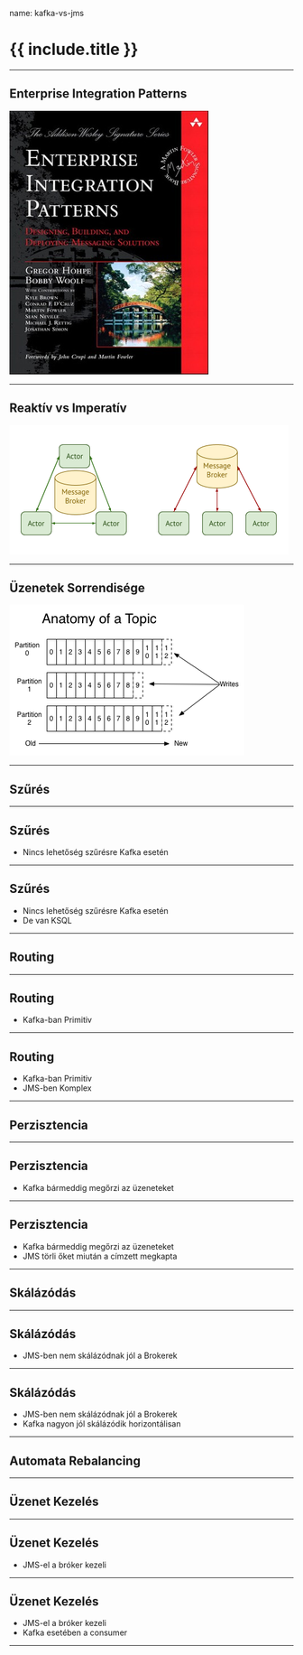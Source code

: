 name: kafka-vs-jms

# {{ include.title }}

---

## Enterprise Integration Patterns

<img src="/assets/img/enterprise-integration-patterns.jpg" />

---

## Reaktív vs Imperatív

<img src="/assets/img/Imperative-vs-Reactive.png" />

---

## Üzenetek Sorrendisége

<img src="/assets/img/log_anatomy.png" />

---

## Szűrés

---

## Szűrés

- Nincs lehetőség szűrésre Kafka esetén

---

## Szűrés

- Nincs lehetőség szűrésre Kafka esetén
- De van KSQL

---

## Routing

---

## Routing

- Kafka-ban Primitiv

---

## Routing

- Kafka-ban Primitiv
- JMS-ben Komplex

---

## Perzisztencia

---

## Perzisztencia

- Kafka bármeddig megőrzi az üzeneteket

---

## Perzisztencia

- Kafka bármeddig megőrzi az üzeneteket
- JMS törli őket miután a címzett megkapta

---

## Skálázódás

---

## Skálázódás

- JMS-ben nem skálázódnak jól a Brokerek

---

## Skálázódás

- JMS-ben nem skálázódnak jól a Brokerek
- Kafka nagyon jól skálázódik horizontálisan

---

## Automata Rebalancing

---

## Üzenet Kezelés

---

## Üzenet Kezelés

- JMS-el a bróker kezeli

---

## Üzenet Kezelés

- JMS-el a bróker kezeli
- Kafka esetében a consumer

---
